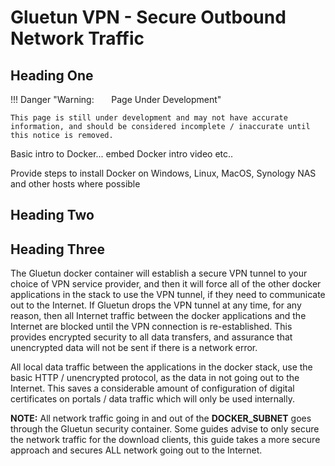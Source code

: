 # Gluetun VPN - Secure Outbound Network Traffic

## Heading One

!!! Danger "Warning: &nbsp; &nbsp; &nbsp; Page Under Development"

    This page is still under development and may not have accurate information, and should be considered incomplete / inaccurate until this notice is removed.



Basic intro to Docker... embed Docker intro video etc..

Provide steps to install Docker on Windows, Linux, MacOS, Synology NAS and other hosts where possible


## Heading Two

## Heading Three

The Gluetun docker container will establish a secure VPN tunnel to your choice of VPN service provider, and then it will force all of the other docker applications in the stack to use the VPN tunnel, if they need to communicate out to the Internet. If Gluetun drops the VPN tunnel at any time, for any reason, then all Internet traffic between the docker applications and the Internet are blocked until the VPN connection is re-established. This provides encrypted security to all data transfers, and assurance that unencrypted data will not be sent if there is a network error.  
  
All local data traffic between the applications in the docker stack, use the basic HTTP / unencrypted protocol, as the data in not going out to the Internet. This saves a considerable amount of configuration of digital certificates on portals / data traffic which will only be used internally.  
  
**NOTE:** All network traffic going in and out of the **DOCKER\_SUBNET** goes through the Gluetun security container. Some guides advise to only secure the network traffic for the download clients, this guide takes a more secure approach and secures ALL network going out to the Internet.  